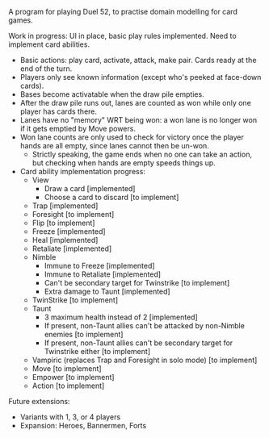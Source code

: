 A program for playing Duel 52, to practise domain modelling for card games.

Work in progress: UI in place, basic play rules implemented. Need to implement card abilities.

- Basic actions: play card, activate, attack, make pair. Cards ready at the end of the turn.
- Players only see known information (except who's peeked at face-down cards).
- Bases become activatable when the draw pile empties.
- After the draw pile runs out, lanes are counted as won while only one player has cards there.
- Lanes have no "memory" WRT being won: a won lane is no longer won if it gets emptied by Move powers.
- Won lane counts are only used to check for victory once the player hands are all empty, since lanes cannot then be un-won.
  - Strictly speaking, the game ends when no one can take an action, but checking when hands are empty speeds things up.
- Card ability implementation progress:
  - View
    - Draw a card [implemented]
    - Choose a card to discard [to implement]
  - Trap [implemented]
  - Foresight [to implement]
  - Flip [to implement]
  - Freeze [implemented]
  - Heal [implemented]
  - Retaliate [implemented]
  - Nimble
    - Immune to Freeze [implemented]
    - Immune to Retaliate [implemented]
    - Can't be secondary target for Twinstrike [to implement]
    - Extra damage to Taunt [implemented]
  - TwinStrike [to implement]
  - Taunt
    - 3 maximum health instead of 2 [implemented]
    - If present, non-Taunt allies can't be attacked by non-Nimble enemies [to implement]
    - If present, non-Taunt allies can't be secondary target for Twinstrike either [to implement]
  - Vampiric (replaces Trap and Foresight in solo mode) [to implement]
  - Move [to implement]
  - Empower [to implement]
  - Action [to implement]

Future extensions:

- Variants with 1, 3, or 4 players
- Expansion: Heroes, Bannermen, Forts
